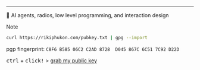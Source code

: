<!-- ![e859ea01-73fa-4ede-be22-199d3e45607e](https://github.com/phukon/phukon/assets/60285613/fadc8357-e5f0-46a3-99a6-2b1ce4f91d90)
Resolution - 3522x1170

<div
  style={{
    height: '100%',
    width: '100%',
    paddingLeft: '8rem',
    paddingRight: '8rem',
    display: 'flex',
    flexDirection: 'column',
    alignItems: 'center',
    justifyContent: 'center',
    backgroundColor: '#fff',
    fontSize: 90,
    fontWeight: 600,
    textAlign: 'justify',
  }}
>
  <span style={{ marginBottom: '1em', marginLeft: '-115rem'  }}>Hi, I'm Riki</span>
  <div tw='text-gray-400' style={{ display: 'flex', flexDirection: 'column' }}>
    I love <span style={{ color: 'black' }}>crafting components for the web.</span> I have been working around Frontend Technologies, <span  style={{ color: 'black' }}>Design systems, and Data engineering.</span>
  </div>
</div>
-->
---

🌱 AI agents, radios, low level programming, and interaction design
> [!NOTE]
>
> ```bash
> curl https://rikiphukon.com/pubkey.txt | gpg --import
> ```
>
> pgp fingerprint: `C8F6 B585 06C2 C2AD 8728  D045 867C 6C51 7C92 D22D`
>
> <kbd>ctrl</kbd> + <kbd>click!</kbd> > [grab my public key](https://rikiphukon.com/pubkey.txt)
